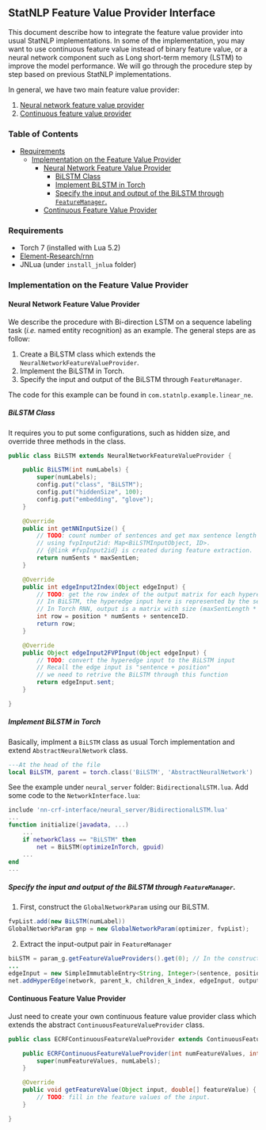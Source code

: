 ## StatNLP Feature Value Provider Interface

This document describe how to integrate the feature value provider into usual StatNLP implementations. In some of the implementation, you may want to use continuous feature value instead of binary feature value, or a neural network component such as Long short-term memory (LSTM) to improve the model performance. We will go through the procedure step by step based on previous StatNLP implementations.

In general, we have two main feature value provider:
1. [Neural network feature value provider](#neural-network-feature-value-provider)
2. [Continuous feature value provider](#continuous-feature-value-provider)

### Table of Contents
- [Requirements](#requirements)
	- [Implementation on the Feature Value Provider](#implementation-on-the-feature-value-provider)
		- [Neural Network Feature Value Provider](#neural-network-feature-value-provider)
			- [BiLSTM Class](#bilstm-class)
			- [Implement BiLSTM in Torch](#implement-bilstm-in-torch)
			- [Specify the input and output of the BiLSTM through `FeatureManager`.](#specify-the-input-and-output-of-the-bilstm-through-featuremanager)
		- [Continuous Feature Value Provider](#continuous-feature-value-provider)

### Requirements
* Torch 7 (installed with Lua 5.2)
* [Element-Research/rnn](https://github.com/Element-Research/rnn)
* JNLua (under `install_jnlua` folder)

### Implementation on the Feature Value Provider

#### Neural Network Feature Value Provider
We describe the procedure with Bi-direction LSTM on a sequence labeling task (_i.e._ named entity recognition) as an example. The general steps are as follow:
1. Create a BiLSTM class which extends the `NeuralNetworkFeatureValueProvider`.
2. Implement the BiLSTM in Torch.
3. Specify the input and output of the BiLSTM through `FeatureManager`.

The code for this example can be found in `com.statnlp.example.linear_ne`.

##### BiLSTM Class
It requires you to put some configurations, such as hidden size, and override three methods in the class.
```java
public class BiLSTM extends NeuralNetworkFeatureValueProvider {

	public BiLSTM(int numLabels) {
		super(numLabels);
		config.put("class", "BiLSTM");
        config.put("hiddenSize", 100);
        config.put("embedding", "glove");
	}

	@Override
	public int getNNInputSize() {
		// TODO: count number of sentences and get max sentence length
		// using fvpInput2id: Map<BiLSTMInputObject, ID>.
		// {@link #fvpInput2id} is created during feature extraction.
		return numSents * maxSentLen;
	}

	@Override
	public int edgeInput2Index(Object edgeInput) {
		// TODO: get the row index of the output matrix for each hyperedge input
		// In BiLSTM, the hyperedge input here is represented by the sentence and the position.
		// In Torch RNN, output is a matrix with size (maxSentLength * numSents) * numLabels
		int row = position * numSents + sentenceID.
		return row;
	}

	@Override
	public Object edgeInput2FVPInput(Object edgeInput) {
		// TODO: convert the hyperedge input to the BiLSTM input
		// Recall the edge input is "sentence + position"
		// we need to retrive the BiLSTM through this function
		return edgeInput.sent;
	}

}
```

##### Implement BiLSTM in Torch
Basically, implment a `BiLSTM` class as usual Torch implementation and extend `AbstractNeuralNetwork` class.
```lua
---At the head of the file
local BiLSTM, parent = torch.class('BiLSTM', 'AbstractNeuralNetwork')
```
See the example under `neural_server` folder: `BidirectionalLSTM.lua`. Add some code to the `NetworkInterface.lua`:
```lua
include 'nn-crf-interface/neural_server/BidirectionalLSTM.lua'
...
function initialize(javadata, ...)
	...
	if networkClass == "BiLSTM" then
    	net = BiLSTM(optimizeInTorch, gpuid)
    ...
end
...
```


##### Specify the input and output of the BiLSTM through `FeatureManager`.
1. First, construct the `GlobalNetworkParam` using our BiLSTM.

```java
fvpList.add(new BiLSTM(numLabel))
GlobalNetworkParam gnp = new GlobalNetworkParam(optimizer, fvpList);
```
2. Extract the input-output pair in `FeatureManager`

```java
biLSTM = param_g.getFeatureValueProviders().get(0); // In the constructor function
...
edgeInput = new SimpleImmutableEntry<String, Integer>(sentence, position);
net.addHyperEdge(network, parent_k, children_k_index, edgeInput, outputLabel);
```

#### Continuous Feature Value Provider
Just need to create your own continuous feature value provider class which extends the abstract `ContinuousFeatureValueProvider` class.

```java
public class ECRFContinuousFeatureValueProvider extends ContinuousFeatureValueProvider {

	public ECRFContinuousFeatureValueProvider(int numFeatureValues, int numLabels) {
		super(numFeatureValues, numLabels);
	}

	@Override
	public void getFeatureValue(Object input, double[] featureValue) {
		// TODO: fill in the feature values of the input.
	}

}
```
